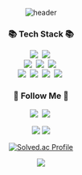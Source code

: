 
[//]: # (<a href="버튼을 눌렀을 때 이동할 링크" target="_blank"><img src="https://img.shields.io/badge/뱃지레이블-배경색?style=뱃지모양&logo=로고&logoColor=로고색상"/></a>)
<div align="center">

![header](https://capsule-render.vercel.app/api?type=waving&color=timeGradient&text=Welcome%20to%20JinSeong's%20GitHub%20👋&animation=twinkling&fontSize=35&fontAlignY=40&fontAlign=70&height=250)

<h3 align="center">📚 Tech Stack 📚</h3>
<p align="center">
  <img src="https://img.shields.io/badge/Java-007396?style=flat-square&logo=Java&logoColor=white"/></a>&nbsp
  <img src="https://img.shields.io/badge/Javascript-ffb13b?style=flat-square&logo=javascript&logoColor=white"/></a>&nbsp 
  <br>
  <img src="https://img.shields.io/badge/Spring-6DB33F?style=flat-square&logo=Spring&logoColor=white"/></a>&nbsp
  <img src="https://img.shields.io/badge/SpringBoot-6DB33F?style=flat-square&logo=SpringBoot&logoColor=white"/></a>&nbsp 
  <img src="https://img.shields.io/badge/-ReactJs-61DAFB?logo=react&logoColor=white&style=for-the-badge"/></a>&nbsp 
  <br>
  <img src="https://img.shields.io/badge/Mysql-E6B91E?style=flat-square&logo=MySql&logoColor=white"/></a>&nbsp 
  <img src="https://img.shields.io/badge/AWS-232F3E?style=flat-square&logo=AmazonAWS&logoColor=white"/></a>&nbsp 
  <img src="https://img.shields.io/badge/Docker-2496ED?style=flat-square&logo=Docker&logoColor=white"/></a>&nbsp 
  <img src="https://img.shields.io/badge/Jenkins-D24939?style=flat-square&logo=Jenkins&logoColor=white"/></a>&nbsp 
</p>
<h3 align="center">🌈 Follow Me 🌈</h3>
<p align="center">
  <a href="https://velog.io/@wlstjdwkd"><img src="https://img.shields.io/badge/Tech%20Blog-11B48A?style=flat-square&logo=Vimeo&logoColor=white&link=https://velog.io/@wlstjdwkd"/></a>&nbsp
  <a href="https://www.instagram.com/bvng._.mooomiin/"><img src="https://img.shields.io/badge/Instagram-E4405F?style=flat-square&logo=Instagram&logoColor=white&link=https://www.instagram.com/bvng._.mooomiin/"/></a>&nbsp

[//]: # (  <a href="mailto:xkakrlfh@gmail.com"><img src="https://img.shields.io/badge/Gmail-d14836?style=flat-square&logo=Gmail&logoColor=white&link=xkakrlfh@gmail.com"/></a>)
</p>

<img src="https://github-readme-stats.vercel.app/api/top-langs/?username=wlstjdwkd&layout=compact">

<img src="https://github-readme-stats.vercel.app/api?username=wlstjdwkd&show_icons=true&theme=radical">

[//]: # (![Taehyun's GitHub Contributor stats]&#40;https://github-contributor-stats.vercel.app/api?username=kycasdzxc&#41;)


[![Solved.ac Profile](http://mazassumnida.wtf/api/generate_badge?boj=wlstjdwkd)](https://solved.ac/wlstjdwkd)<br/>

![](./profile-3d-contrib/profile-season-animate.svg)


 
</div>




<!--
**wlstjdwkd/wlstjdwkd** is a ✨ _special_ ✨ repository because its `README.md` (this file) appears on your GitHub profile.

Here are some ideas to get you started:

- 🔭 I’m currently working on ...
- 🌱 I’m currently learning ...
- 👯 I’m looking to collaborate on ...
- 🤔 I’m looking for help with ...
- 💬 Ask me about ...
- 📫 How to reach me: ...
- 😄 Pronouns: ...
- ⚡ Fun fact: ...
-->
